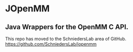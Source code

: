 JOpenMM 
=======

## Java Wrappers for the OpenMM C API.
This repo has moved to the SchniedersLab area of GitHub.
https://github.com/SchniedersLab/jopenmm


